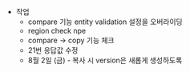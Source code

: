 
- 작업
	- compare 기능 entity validation 설정을 오버라이딩
	- region check npe
	- compare -> copy 기능 체크
	- 21번 응답값 수정
	- 8월 2일 (금) - 복사 시 version은 새롭게 생성하도록
